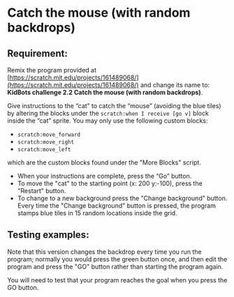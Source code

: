 # Catch the mouse (with random backdrops)

## Requirement:

Remix the program provided at [https://scratch.mit.edu/projects/161489068/](https://scratch.mit.edu/projects/161489068/) and change its name to: **KidBots challenge 2.2 Catch the mouse (with random backdrops)**.

Give instructions to the “cat” to catch the “mouse” (avoiding the blue tiles) by altering the blocks under the `scratch:when I receive [go v]` block inside the “cat” sprite.
You may only use the following custom blocks:

-  `scratch:move_forward`
-  `scratch:move_right`
-  `scratch:move_left`

which are the custom blocks found under the "More Blocks" script.

-  When your instructions are complete, press the “Go” button.
-  To move the "cat" to the starting point (x: 200 y:-100), press the "Restart" button.
-  To change to a new background press the "Change background" button.
   Every time the "Change background" button is pressed, the program stamps blue tiles in 15 random locations inside the grid.


## Testing examples:

Note that this version changes the backdrop every time you run the program; normally you would press the green button once, and then edit the program and press the "GO" button rather than starting the program again.

You will need to test that your program reaches the goal when you press the GO button.
